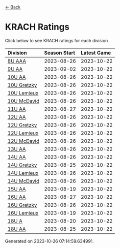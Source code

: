 [<- Back](../readme.md)
# KRACH Ratings
Click below to see KRACH ratings for each division

| Division | Season Start | Latest Game |
| :-- | :-- | :-- |
| [8U AAA](8U-AAA-ratings.md) | 2023-08-26 | 2023-10-22 |
| [9U AA](9U-AA-ratings.md) | 2023-09-02 | 2023-10-22 |
| [10U AA](10U-AA-ratings.md) | 2023-08-26 | 2023-10-22 |
| [10U Gretzky](10U-Gretzky-ratings.md) | 2023-08-26 | 2023-10-22 |
| [10U Lemieux](10U-Lemieux-ratings.md) | 2023-08-26 | 2023-10-22 |
| [10U McDavid](10U-McDavid-ratings.md) | 2023-08-26 | 2023-10-22 |
| [11U AA](11U-AA-ratings.md) | 2023-08-27 | 2023-10-22 |
| [12U AA](12U-AA-ratings.md) | 2023-08-26 | 2023-10-22 |
| [12U Gretzky](12U-Gretzky-ratings.md) | 2023-08-26 | 2023-10-22 |
| [12U Lemieux](12U-Lemieux-ratings.md) | 2023-08-26 | 2023-10-22 |
| [12U McDavid](12U-McDavid-ratings.md) | 2023-08-26 | 2023-10-22 |
| [13U AA](13U-AA-ratings.md) | 2023-08-26 | 2023-10-22 |
| [14U AA](14U-AA-ratings.md) | 2023-08-26 | 2023-10-22 |
| [14U Gretzky](14U-Gretzky-ratings.md) | 2023-08-25 | 2023-10-22 |
| [14U Lemieux](14U-Lemieux-ratings.md) | 2023-08-26 | 2023-10-22 |
| [14U McDavid](14U-McDavid-ratings.md) | 2023-08-26 | 2023-10-22 |
| [15U AA](15U-AA-ratings.md) | 2023-08-19 | 2023-10-22 |
| [16U AA](16U-AA-ratings.md) | 2023-08-27 | 2023-10-22 |
| [16U Gretzky](16U-Gretzky-ratings.md) | 2023-08-26 | 2023-10-22 |
| [16U Lemieux](16U-Lemieux-ratings.md) | 2023-08-19 | 2023-10-22 |
| [18U A](18U-A-ratings.md) | 2023-08-20 | 2023-10-22 |
| [18U AA](18U-AA-ratings.md) | 2023-08-25 | 2023-10-22 |

Generated on 2023-10-26 07:14:59.634991.

